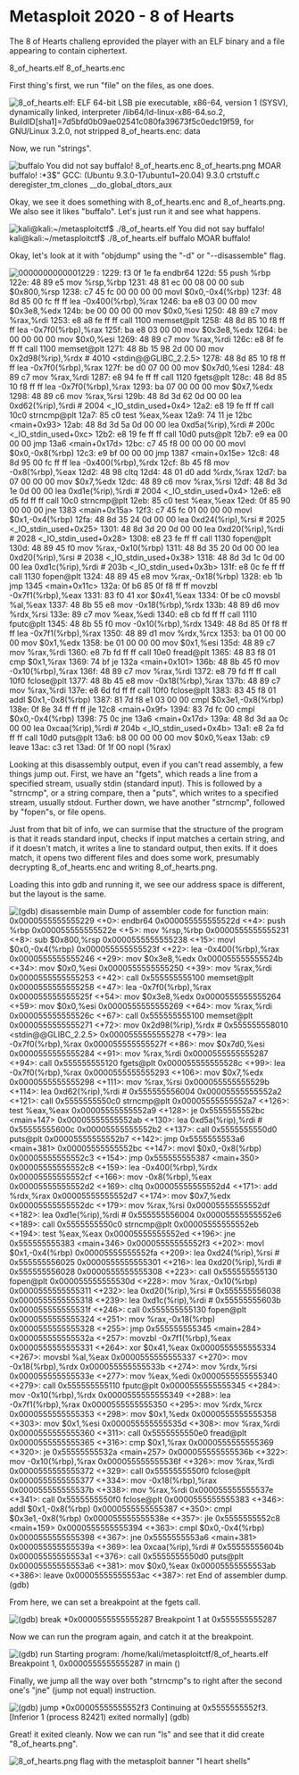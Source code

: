 # Metasploit 2020 - 8 of Hearts

The 8 of Hearts challeng eprovided the player with an ELF binary and a file appearing to contain ciphertext.

8_of_hearts.elf
8_of_hearts.enc


First thing's first, we run "file" on the files, as one does.

![8_of_hearts.elf: ELF 64-bit LSB pie executable, x86-64, version 1 (SYSV), dynamically linked, interpreter /lib64/ld-linux-x86-64.so.2, BuildID[sha1]=7d5bfd0b09ae02541c080fa39673f5c0edc19f59, for GNU/Linux 3.2.0, not stripped
8_of_hearts.enc: data](images/8_of_hearts/runningfile.png)


Now, we run "strings".

![buffalo
You did not say buffalo!
8_of_hearts.enc
8_of_hearts.png
MOAR buffalo!
:*3$"
GCC: (Ubuntu 9.3.0-17ubuntu1~20.04) 9.3.0
crtstuff.c
deregister_tm_clones
__do_global_dtors_aux](images/8_of_hearts/runningstrings.png)


Okay, we see it does something with 8_of_hearts.enc and 8_of_hearts.png. We also see it likes "buffalo".
Let's just run it and see what happens.

![kali@kali:~/metasploitctf$ ./8_of_hearts.elf 
You did not say buffalo!
kali@kali:~/metasploitctf$ ./8_of_hearts.elf 
buffalo
MOAR buffalo!](images/8_of_hearts/running8_of_hearts.png)


Okay, let's look at it with "objdump" using the "-d" or "--disassemble" flag.

![0000000000001229 <main>:
    1229:       f3 0f 1e fa             endbr64 
    122d:       55                      push   %rbp
    122e:       48 89 e5                mov    %rsp,%rbp
    1231:       48 81 ec 00 08 00 00    sub    $0x800,%rsp
    1238:       c7 45 fc 00 00 00 00    movl   $0x0,-0x4(%rbp)
    123f:       48 8d 85 00 fc ff ff    lea    -0x400(%rbp),%rax
    1246:       ba e8 03 00 00          mov    $0x3e8,%edx
    124b:       be 00 00 00 00          mov    $0x0,%esi
    1250:       48 89 c7                mov    %rax,%rdi
    1253:       e8 a8 fe ff ff          call   1100 <memset@plt>
    1258:       48 8d 85 10 f8 ff ff    lea    -0x7f0(%rbp),%rax
    125f:       ba e8 03 00 00          mov    $0x3e8,%edx
    1264:       be 00 00 00 00          mov    $0x0,%esi
    1269:       48 89 c7                mov    %rax,%rdi
    126c:       e8 8f fe ff ff          call   1100 <memset@plt>
    1271:       48 8b 15 98 2d 00 00    mov    0x2d98(%rip),%rdx        # 4010 <stdin@@GLIBC_2.2.5>
    1278:       48 8d 85 10 f8 ff ff    lea    -0x7f0(%rbp),%rax
    127f:       be d0 07 00 00          mov    $0x7d0,%esi
    1284:       48 89 c7                mov    %rax,%rdi
    1287:       e8 94 fe ff ff          call   1120 <fgets@plt>
    128c:       48 8d 85 10 f8 ff ff    lea    -0x7f0(%rbp),%rax
    1293:       ba 07 00 00 00          mov    $0x7,%edx
    1298:       48 89 c6                mov    %rax,%rsi
    129b:       48 8d 3d 62 0d 00 00    lea    0xd62(%rip),%rdi        # 2004 <_IO_stdin_used+0x4>
    12a2:       e8 19 fe ff ff          call   10c0 <strncmp@plt>
    12a7:       85 c0                   test   %eax,%eax
    12a9:       74 11                   je     12bc <main+0x93>
    12ab:       48 8d 3d 5a 0d 00 00    lea    0xd5a(%rip),%rdi        # 200c <_IO_stdin_used+0xc>
    12b2:       e8 19 fe ff ff          call   10d0 <puts@plt>
    12b7:       e9 ea 00 00 00          jmp    13a6 <main+0x17d>
    12bc:       c7 45 f8 00 00 00 00    movl   $0x0,-0x8(%rbp)
    12c3:       e9 bf 00 00 00          jmp    1387 <main+0x15e>
    12c8:       48 8d 95 00 fc ff ff    lea    -0x400(%rbp),%rdx
    12cf:       8b 45 f8                mov    -0x8(%rbp),%eax
    12d2:       48 98                   cltq   
    12d4:       48 01 d0                add    %rdx,%rax
    12d7:       ba 07 00 00 00          mov    $0x7,%edx
    12dc:       48 89 c6                mov    %rax,%rsi
    12df:       48 8d 3d 1e 0d 00 00    lea    0xd1e(%rip),%rdi        # 2004 <_IO_stdin_used+0x4>
    12e6:       e8 d5 fd ff ff          call   10c0 <strncmp@plt>
    12eb:       85 c0                   test   %eax,%eax
    12ed:       0f 85 90 00 00 00       jne    1383 <main+0x15a>
    12f3:       c7 45 fc 01 00 00 00    movl   $0x1,-0x4(%rbp)
    12fa:       48 8d 35 24 0d 00 00    lea    0xd24(%rip),%rsi        # 2025 <_IO_stdin_used+0x25>
    1301:       48 8d 3d 20 0d 00 00    lea    0xd20(%rip),%rdi        # 2028 <_IO_stdin_used+0x28>
    1308:       e8 23 fe ff ff          call   1130 <fopen@plt>
    130d:       48 89 45 f0             mov    %rax,-0x10(%rbp)
    1311:       48 8d 35 20 0d 00 00    lea    0xd20(%rip),%rsi        # 2038 <_IO_stdin_used+0x38>
    1318:       48 8d 3d 1c 0d 00 00    lea    0xd1c(%rip),%rdi        # 203b <_IO_stdin_used+0x3b>
    131f:       e8 0c fe ff ff          call   1130 <fopen@plt>
    1324:       48 89 45 e8             mov    %rax,-0x18(%rbp)
    1328:       eb 1b                   jmp    1345 <main+0x11c>
    132a:       0f b6 85 0f f8 ff ff    movzbl -0x7f1(%rbp),%eax
    1331:       83 f0 41                xor    $0x41,%eax
    1334:       0f be c0                movsbl %al,%eax
    1337:       48 8b 55 e8             mov    -0x18(%rbp),%rdx
    133b:       48 89 d6                mov    %rdx,%rsi
    133e:       89 c7                   mov    %eax,%edi
    1340:       e8 cb fd ff ff          call   1110 <fputc@plt>
    1345:       48 8b 55 f0             mov    -0x10(%rbp),%rdx
    1349:       48 8d 85 0f f8 ff ff    lea    -0x7f1(%rbp),%rax
    1350:       48 89 d1                mov    %rdx,%rcx
    1353:       ba 01 00 00 00          mov    $0x1,%edx
    1358:       be 01 00 00 00          mov    $0x1,%esi
    135d:       48 89 c7                mov    %rax,%rdi
    1360:       e8 7b fd ff ff          call   10e0 <fread@plt>
    1365:       48 83 f8 01             cmp    $0x1,%rax
    1369:       74 bf                   je     132a <main+0x101>
    136b:       48 8b 45 f0             mov    -0x10(%rbp),%rax
    136f:       48 89 c7                mov    %rax,%rdi
    1372:       e8 79 fd ff ff          call   10f0 <fclose@plt>
    1377:       48 8b 45 e8             mov    -0x18(%rbp),%rax
    137b:       48 89 c7                mov    %rax,%rdi
    137e:       e8 6d fd ff ff          call   10f0 <fclose@plt>
    1383:       83 45 f8 01             addl   $0x1,-0x8(%rbp)
    1387:       81 7d f8 e1 03 00 00    cmpl   $0x3e1,-0x8(%rbp)
    138e:       0f 8e 34 ff ff ff       jle    12c8 <main+0x9f>
    1394:       83 7d fc 00             cmpl   $0x0,-0x4(%rbp)
    1398:       75 0c                   jne    13a6 <main+0x17d>
    139a:       48 8d 3d aa 0c 00 00    lea    0xcaa(%rip),%rdi        # 204b <_IO_stdin_used+0x4b>
    13a1:       e8 2a fd ff ff          call   10d0 <puts@plt>
    13a6:       b8 00 00 00 00          mov    $0x0,%eax
    13ab:       c9                      leave  
    13ac:       c3                      ret    
    13ad:       0f 1f 00                nopl   (%rax)](images/8_of_hearts/runningobjdump.png)


Looking at this disassembly output, even if you can't read assembly, a few things jump out.
First, we have an "fgets", which reads a line from a specified stream, usually stdin (standard input). This is followed by a "strncmp", or a string compare, then a "puts", which writes to a specified stream, usually stdout.
Further down, we have another "strncmp", followed by "fopen"s, or file opens.

Just from that bit of info, we can surmise that the structure of the program is that it reads standard input, checks if input matches a certain string, and if it doesn't match, it writes a line to standard output, then exits. If it does match, it opens two different files and does some work, presumably decrypting 8_of_hearts.enc and writing 8_of_hearts.png.


Loading this into gdb and running it, we see our address space is different, but the layout is the same.

![(gdb) disassemble main
Dump of assembler code for function main:
   0x0000555555555229 <+0>:     endbr64 
   0x000055555555522d <+4>:     push   %rbp
   0x000055555555522e <+5>:     mov    %rsp,%rbp
   0x0000555555555231 <+8>:     sub    $0x800,%rsp
   0x0000555555555238 <+15>:    movl   $0x0,-0x4(%rbp)
   0x000055555555523f <+22>:    lea    -0x400(%rbp),%rax
   0x0000555555555246 <+29>:    mov    $0x3e8,%edx
   0x000055555555524b <+34>:    mov    $0x0,%esi
   0x0000555555555250 <+39>:    mov    %rax,%rdi
   0x0000555555555253 <+42>:    call   0x555555555100 <memset@plt>
   0x0000555555555258 <+47>:    lea    -0x7f0(%rbp),%rax
   0x000055555555525f <+54>:    mov    $0x3e8,%edx
   0x0000555555555264 <+59>:    mov    $0x0,%esi
   0x0000555555555269 <+64>:    mov    %rax,%rdi
   0x000055555555526c <+67>:    call   0x555555555100 <memset@plt>
   0x0000555555555271 <+72>:    mov    0x2d98(%rip),%rdx        # 0x555555558010 <stdin@@GLIBC_2.2.5>
   0x0000555555555278 <+79>:    lea    -0x7f0(%rbp),%rax
   0x000055555555527f <+86>:    mov    $0x7d0,%esi
   0x0000555555555284 <+91>:    mov    %rax,%rdi
   0x0000555555555287 <+94>:    call   0x555555555120 <fgets@plt>
   0x000055555555528c <+99>:    lea    -0x7f0(%rbp),%rax
   0x0000555555555293 <+106>:   mov    $0x7,%edx
   0x0000555555555298 <+111>:   mov    %rax,%rsi
   0x000055555555529b <+114>:   lea    0xd62(%rip),%rdi        # 0x555555556004
   0x00005555555552a2 <+121>:   call   0x5555555550c0 <strncmp@plt>
   0x00005555555552a7 <+126>:   test   %eax,%eax
   0x00005555555552a9 <+128>:   je     0x5555555552bc <main+147>
   0x00005555555552ab <+130>:   lea    0xd5a(%rip),%rdi        # 0x55555555600c
   0x00005555555552b2 <+137>:   call   0x5555555550d0 <puts@plt>
   0x00005555555552b7 <+142>:   jmp    0x5555555553a6 <main+381>
   0x00005555555552bc <+147>:   movl   $0x0,-0x8(%rbp)
   0x00005555555552c3 <+154>:   jmp    0x555555555387 <main+350>
   0x00005555555552c8 <+159>:   lea    -0x400(%rbp),%rdx
   0x00005555555552cf <+166>:   mov    -0x8(%rbp),%eax
   0x00005555555552d2 <+169>:   cltq   
   0x00005555555552d4 <+171>:   add    %rdx,%rax
   0x00005555555552d7 <+174>:   mov    $0x7,%edx
   0x00005555555552dc <+179>:   mov    %rax,%rsi
   0x00005555555552df <+182>:   lea    0xd1e(%rip),%rdi        # 0x555555556004
   0x00005555555552e6 <+189>:   call   0x5555555550c0 <strncmp@plt>
   0x00005555555552eb <+194>:   test   %eax,%eax
   0x00005555555552ed <+196>:   jne    0x555555555383 <main+346>
   0x00005555555552f3 <+202>:   movl   $0x1,-0x4(%rbp)
   0x00005555555552fa <+209>:   lea    0xd24(%rip),%rsi        # 0x555555556025
   0x0000555555555301 <+216>:   lea    0xd20(%rip),%rdi        # 0x555555556028
   0x0000555555555308 <+223>:   call   0x555555555130 <fopen@plt>
   0x000055555555530d <+228>:   mov    %rax,-0x10(%rbp)
   0x0000555555555311 <+232>:   lea    0xd20(%rip),%rsi        # 0x555555556038
   0x0000555555555318 <+239>:   lea    0xd1c(%rip),%rdi        # 0x55555555603b
   0x000055555555531f <+246>:   call   0x555555555130 <fopen@plt>
   0x0000555555555324 <+251>:   mov    %rax,-0x18(%rbp)
   0x0000555555555328 <+255>:   jmp    0x555555555345 <main+284>
   0x000055555555532a <+257>:   movzbl -0x7f1(%rbp),%eax
   0x0000555555555331 <+264>:   xor    $0x41,%eax
   0x0000555555555334 <+267>:   movsbl %al,%eax
   0x0000555555555337 <+270>:   mov    -0x18(%rbp),%rdx
   0x000055555555533b <+274>:   mov    %rdx,%rsi
   0x000055555555533e <+277>:   mov    %eax,%edi
   0x0000555555555340 <+279>:   call   0x555555555110 <fputc@plt>
   0x0000555555555345 <+284>:   mov    -0x10(%rbp),%rdx
   0x0000555555555349 <+288>:   lea    -0x7f1(%rbp),%rax
   0x0000555555555350 <+295>:   mov    %rdx,%rcx
   0x0000555555555353 <+298>:   mov    $0x1,%edx
   0x0000555555555358 <+303>:   mov    $0x1,%esi
   0x000055555555535d <+308>:   mov    %rax,%rdi
   0x0000555555555360 <+311>:   call   0x5555555550e0 <fread@plt>
   0x0000555555555365 <+316>:   cmp    $0x1,%rax
   0x0000555555555369 <+320>:   je     0x55555555532a <main+257>
   0x000055555555536b <+322>:   mov    -0x10(%rbp),%rax
   0x000055555555536f <+326>:   mov    %rax,%rdi
   0x0000555555555372 <+329>:   call   0x5555555550f0 <fclose@plt>
   0x0000555555555377 <+334>:   mov    -0x18(%rbp),%rax
   0x000055555555537b <+338>:   mov    %rax,%rdi
   0x000055555555537e <+341>:   call   0x5555555550f0 <fclose@plt>
   0x0000555555555383 <+346>:   addl   $0x1,-0x8(%rbp)
   0x0000555555555387 <+350>:   cmpl   $0x3e1,-0x8(%rbp)
   0x000055555555538e <+357>:   jle    0x5555555552c8 <main+159>
   0x0000555555555394 <+363>:   cmpl   $0x0,-0x4(%rbp)
   0x0000555555555398 <+367>:   jne    0x5555555553a6 <main+381>
   0x000055555555539a <+369>:   lea    0xcaa(%rip),%rdi        # 0x55555555604b
   0x00005555555553a1 <+376>:   call   0x5555555550d0 <puts@plt>
   0x00005555555553a6 <+381>:   mov    $0x0,%eax
   0x00005555555553ab <+386>:   leave  
   0x00005555555553ac <+387>:   ret    
End of assembler dump.
(gdb)](images/8_of_hearts/runninggdbdisassemble.png)


From here, we can set a breakpoint at the fgets call.

![(gdb) break *0x0000555555555287
Breakpoint 1 at 0x555555555287
](images/8_of_hearts/runninggdbbreak.png)


Now we can run the program again, and catch it at the breakpoint.

![(gdb) run
Starting program: /home/kali/metasploitctf/8_of_hearts.elf 
Breakpoint 1, 0x0000555555555287 in main ()](images/8_of_hearts/rungdbrun.png)


Finally, we jump all the way over both "strncmp"s to right after the second one's "jne" (jump not equal) instruction.

![(gdb) jump *0x00005555555552f3
Continuing at 0x5555555552f3.
\[Inferior 1 (process 82421) exited normally\]
(gdb)](images/8_of_hearts/rungdbjump.png)


Great! it exited cleanly. Now we can run "ls" and see that it did create "8_of_hearts.png".

![8_of_hearts.png flag with the metasploit banner "I heart shells"](images/8_of_hearts/8_of_hearts.png)
